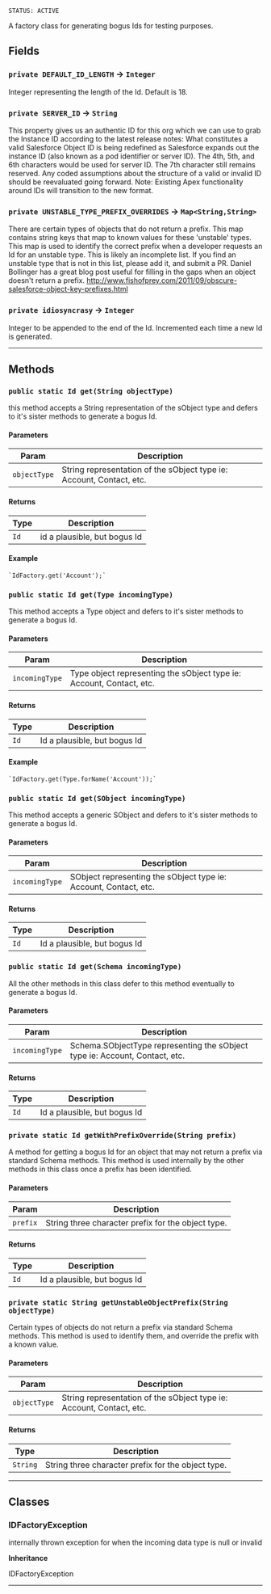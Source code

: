 `STATUS: ACTIVE`

A factory class for generating bogus Ids for testing purposes.

## Fields

### `private DEFAULT_ID_LENGTH` → `Integer`

Integer representing the length of the Id. Default is 18.

### `private SERVER_ID` → `String`

This property gives us an authentic ID for this org which we can use to grab the Instance ID according to the latest release notes: What constitutes a valid Salesforce Object ID is being redefined as Salesforce expands out the instance ID (also known as a pod identifier or server ID). The 4th, 5th, and 6th characters would be used for server ID. The 7th character still remains reserved. Any coded assumptions about the structure of a valid or invalid ID should be reevaluated going forward. Note: Existing Apex functionality around IDs will transition to the new format.

### `private UNSTABLE_TYPE_PREFIX_OVERRIDES` → `Map<String,String>`

There are certain types of objects that do not return a prefix. This map contains string keys that map to known values for these 'unstable' types. This map is used to identify the correct prefix when a developer requests an Id for an unstable type. This is likely an incomplete list. If you find an unstable type that is not in this list, please add it, and submit a PR. Daniel Bollinger has a great blog post useful for filling in the gaps when an object doesn't return a prefix. http://www.fishofprey.com/2011/09/obscure-salesforce-object-key-prefixes.html

### `private idiosyncrasy` → `Integer`

Integer to be appended to the end of the Id. Incremented each time a new Id is generated.

---

## Methods

### `public static Id get(String objectType)`

this method accepts a String representation of the sObject type and defers to it's sister methods to generate a bogus Id.

#### Parameters

| Param        | Description                                                          |
| ------------ | -------------------------------------------------------------------- |
| `objectType` | String representation of the sObject type ie: Account, Contact, etc. |

#### Returns

| Type | Description                  |
| ---- | ---------------------------- |
| `Id` | id a plausible, but bogus Id |

#### Example

```apex
`IdFactory.get('Account');`
```

### `public static Id get(Type incomingType)`

This method accepts a Type object and defers to it's sister methods to generate a bogus Id.

#### Parameters

| Param          | Description                                                          |
| -------------- | -------------------------------------------------------------------- |
| `incomingType` | Type object representing the sObject type ie: Account, Contact, etc. |

#### Returns

| Type | Description                  |
| ---- | ---------------------------- |
| `Id` | Id a plausible, but bogus Id |

#### Example

```apex
`IdFactory.get(Type.forName('Account'));`
```

### `public static Id get(SObject incomingType)`

This method accepts a generic SObject and defers to it's sister methods to generate a bogus Id.

#### Parameters

| Param          | Description                                                      |
| -------------- | ---------------------------------------------------------------- |
| `incomingType` | SObject representing the sObject type ie: Account, Contact, etc. |

#### Returns

| Type | Description                  |
| ---- | ---------------------------- |
| `Id` | Id a plausible, but bogus Id |

### `public static Id get(Schema incomingType)`

All the other methods in this class defer to this method eventually to generate a bogus Id.

#### Parameters

| Param          | Description                                                                 |
| -------------- | --------------------------------------------------------------------------- |
| `incomingType` | Schema.SObjectType representing the sObject type ie: Account, Contact, etc. |

#### Returns

| Type | Description                  |
| ---- | ---------------------------- |
| `Id` | Id a plausible, but bogus Id |

### `private static Id getWithPrefixOverride(String prefix)`

A method for getting a bogus Id for an object that may not return a prefix via standard Schema methods. This method is used internally by the other methods in this class once a prefix has been identified.

#### Parameters

| Param    | Description                                        |
| -------- | -------------------------------------------------- |
| `prefix` | String three character prefix for the object type. |

#### Returns

| Type | Description                  |
| ---- | ---------------------------- |
| `Id` | Id a plausible, but bogus Id |

### `private static String getUnstableObjectPrefix(String objectType)`

Certain types of objects do not return a prefix via standard Schema methods. This method is used to identify them, and override the prefix with a known value.

#### Parameters

| Param        | Description                                                          |
| ------------ | -------------------------------------------------------------------- |
| `objectType` | String representation of the sObject type ie: Account, Contact, etc. |

#### Returns

| Type     | Description                                        |
| -------- | -------------------------------------------------- |
| `String` | String three character prefix for the object type. |

---

## Classes

### IDFactoryException

internally thrown exception for when the incoming data type is null or invalid

**Inheritance**

IDFactoryException

---
